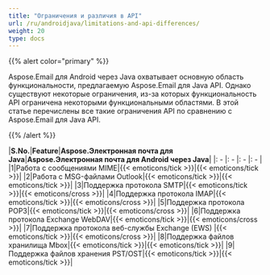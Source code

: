 ```yaml
---
title: "Ограничения и различия в API"
url: /ru/androidjava/limitations-and-api-differences/
weight: 20
type: docs
---
```


{{% alert color="primary" %}}

Aspose.Email для Android через Java охватывает основную область функциональности, предлагаемую Aspose.Email для Java API. Однако существуют некоторые ограничения, из-за которых функциональность API ограничена некоторыми функциональными областями. В этой статье перечислены все такие ограничения API по сравнению с Aspose.Email для Java API.

{{% /alert %}}

|**S.No.**|**Feature**|**Aspose.Электронная почта для Java**|**Aspose.Электронная почта для Android через Java**|
|: - |: - |: - |: - |
|1|Работа с сообщениями MIME|{{< emoticons/tick >}}|{{< emoticons/tick >}}|
|2|Работа с MSG-файлами Outlook|{{< emoticons/tick >}}|{{< emoticons/tick >}}|
|3|Поддержка протокола SMTP|{{< emoticons/tick >}}|{{< emoticons/cross >}}|
|4|Поддержка протокола IMAP|{{< emoticons/tick >}}|{{< emoticons/cross >}}|
|5|Поддержка протокола POP3|{{< emoticons/tick >}}|{{< emoticons/cross >}}|
|6|Поддержка протокола Exchange WebDAV|{{< emoticons/tick >}}|{{< emoticons/cross >}}|
|7|Поддержка протокола веб-службы Exchange (EWS) |{{< emoticons/tick >}}|{{< emoticons/cross >}}|
|8|Поддержка файлов хранилища Mbox|{{< emoticons/tick >}}|{{< emoticons/tick >}}|
|9|Поддержка файлов хранения PST/OST|{{< emoticons/tick >}}|{{< emoticons/tick >}}|

